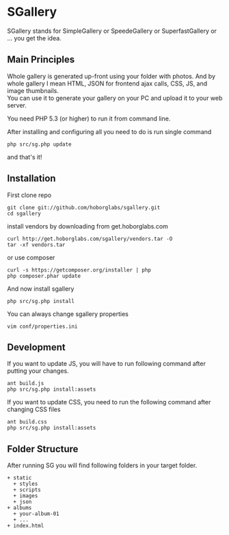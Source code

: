 # SGallery

SGallery stands for SimpleGallery or SpeedeGallery or SuperfastGallery
or ... you get the idea.





## Main Principles

Whole gallery is generated up-front using your folder with photos. And by whole gallery I mean HTML, JSON for frontend
ajax calls, CSS, JS, and image thumbnails.  
You can use it to generate your gallery on your PC and upload it to your web server.

You need PHP 5.3 (or higher) to run it from command line.

After installing and configuring all you need to do is run single command
~~~~~
php src/sg.php update
~~~~~
and that's it!





## Installation

First clone repo
~~~~~
git clone git://github.com/hoborglabs/sgallery.git
cd sgallery
~~~~~

install vendors by downloading from get.hoborglabs.com
~~~~~
curl http://get.hoborglabs.com/sgallery/vendors.tar -O
tar -xf vendors.tar
~~~~~

or use composer
~~~~~
curl -s https://getcomposer.org/installer | php
php composer.phar update
~~~~~

And now install sgallery
~~~~~
php src/sg.php install
~~~~~

You can always change sgallery properties
~~~~~
vim conf/properties.ini
~~~~~





## Development 

If you want to update JS, you will have to run following command after putting your changes. 
~~~~~
ant build.js
php src/sg.php install:assets
~~~~~

If you want to update CSS, you need to run the following command after changing CSS files
~~~~~
ant build.css
php src/sg.php install:assets
~~~~~





## Folder Structure

After running SG you will find following folders in your target folder.
~~~~~
+ static
  + styles
  + scripts
  + images
  + json
+ albums
  + your-album-01
  + ...
+ index.html
~~~~~

